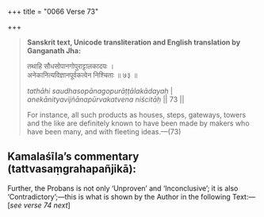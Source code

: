 +++
title = "0066 Verse 73"

+++
> **Sanskrit text, Unicode transliteration and English translation by Ganganath Jha:** 
>
> तथाहि सौधसोपानगोपुराट्टालकादयः ।  
> अनेकानित्यविज्ञानपूर्वकत्वेन निश्चिताः ॥ ७३ ॥ 
>
> *tathāhi saudhasopānagopurāṭṭālakādayaḥ* \|  
> *anekānityavijñānapūrvakatvena niścitāḥ* \|\| 73 \|\| 
>
> For instance, all such products as houses, steps, gateways, towers and the like are definitely known to have been made by makers who have been many, and with fleeting ideas.—(73)



## Kamalaśīla’s commentary (tattvasaṃgrahapañjikā):

Further, the Probans is not only ‘Unproven’ and ‘Inconclusive’; it is also ‘Contradictory’;—this is what is shown by the Author in the following Text:—[*see verse 74 next*]


